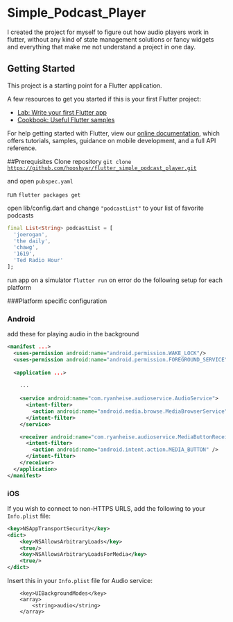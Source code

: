 # Simple_Podcast_Player

I created the project for myself to figure out how audio players work in flutter, without any kind of state management
 solutions
 or fancy widgets and everything that make me not understand a project in one day.
## Getting Started

This project is a starting point for a Flutter application.

A few resources to get you started if this is your first Flutter project:

- [Lab: Write your first Flutter app](https://flutter.dev/docs/get-started/codelab)
- [Cookbook: Useful Flutter samples](https://flutter.dev/docs/cookbook)

For help getting started with Flutter, view our
[online documentation](https://flutter.dev/docs), which offers tutorials,
samples, guidance on mobile development, and a full API reference.



##Prerequisites
Clone repository
<code>git clone https://github.com/hooshyar/flutter_simple_podcast_player.git </code>

and open <code>pubspec.yaml</code>

run 
<code>flutter packages get</code>

open lib/config.dart and change <code>"podcastList"</code> to your list of favorite podcasts

```dart
final List<String> podcastList = [
  'joerogan',
  'the daily',
  'chawg',
  '1619',
  'Ted Radio Hour'
];
```

run app on a simulator
<code>flutter run</code>
on error do the following setup for each platform

###Platform specific configuration


### Android
add these for playing audio in the background
```xml
<manifest ...>
  <uses-permission android:name="android.permission.WAKE_LOCK"/>
  <uses-permission android:name="android.permission.FOREGROUND_SERVICE"/>
  
  <application ...>
    
    ...
    
    <service android:name="com.ryanheise.audioservice.AudioService">
      <intent-filter>
        <action android:name="android.media.browse.MediaBrowserService" />
      </intent-filter>
    </service>

    <receiver android:name="com.ryanheise.audioservice.MediaButtonReceiver" >
      <intent-filter>
        <action android:name="android.intent.action.MEDIA_BUTTON" />
      </intent-filter>
    </receiver> 
  </application>
</manifest>
```

### iOS

If you wish to connect to non-HTTPS URLS, add the following to your `Info.plist` file:

```xml
<key>NSAppTransportSecurity</key>
<dict>
    <key>NSAllowsArbitraryLoads</key>
    <true/>
    <key>NSAllowsArbitraryLoadsForMedia</key>
    <true/>
</dict>
```

Insert this in your `Info.plist` file for Audio service:

```
	<key>UIBackgroundModes</key>
	<array>
		<string>audio</string>
	</array>
```

